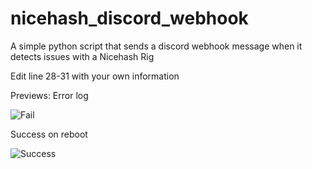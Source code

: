 # nicehash_discord_webhook
A simple python script that sends a discord webhook message when it detects issues with a Nicehash Rig

Edit line 28-31 with your own information

Previews: 
Error log

![Fail](https://i.gyazo.com/64852353d166afa2a725516d498fe13d.png)

Success on reboot

![Success](https://cdn.discordapp.com/attachments/762826315387633664/940785183454527498/fca1c9fd161d9b06dda3b82999fbc48d.png)
